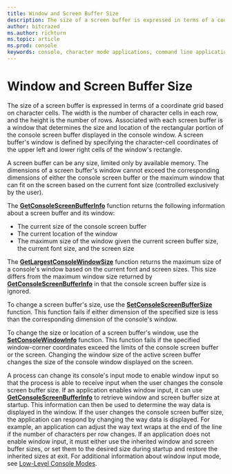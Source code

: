 ```yaml
---
title: Window and Screen Buffer Size
description: The size of a screen buffer is expressed in terms of a coordinate grid based on character cells.
author: bitcrazed
ms.author: richturn
ms.topic: article
ms.prod: console
keywords: console, character mode applications, command line applications, terminal applications, console api
---
```


# Window and Screen Buffer Size


The size of a screen buffer is expressed in terms of a coordinate grid based on character cells. The width is the number of character cells in each row, and the height is the number of rows. Associated with each screen buffer is a window that determines the size and location of the rectangular portion of the console screen buffer displayed in the console window. A screen buffer's window is defined by specifying the character-cell coordinates of the upper left and lower right cells of the window's rectangle.

A screen buffer can be any size, limited only by available memory. The dimensions of a screen buffer's window cannot exceed the corresponding dimensions of either the console screen buffer or the maximum window that can fit on the screen based on the current font size (controlled exclusively by the user).

The [**GetConsoleScreenBufferInfo**](getconsolescreenbufferinfo.md) function returns the following information about a screen buffer and its window:

-   The current size of the console screen buffer
-   The current location of the window
-   The maximum size of the window given the current screen buffer size, the current font size, and the screen size

The [**GetLargestConsoleWindowSize**](getlargestconsolewindowsize.md) function returns the maximum size of a console's window based on the current font and screen sizes. This size differs from the maximum window size returned by [**GetConsoleScreenBufferInfo**](getconsolescreenbufferinfo.md) in that the console screen buffer size is ignored.

To change a screen buffer's size, use the [**SetConsoleScreenBufferSize**](setconsolescreenbuffersize.md) function. This function fails if either dimension of the specified size is less than the corresponding dimension of the console's window.

To change the size or location of a screen buffer's window, use the [**SetConsoleWindowInfo**](setconsolewindowinfo.md) function. This function fails if the specified window-corner coordinates exceed the limits of the console screen buffer or the screen. Changing the window size of the active screen buffer changes the size of the console window displayed on the screen.

A process can change its console's input mode to enable window input so that the process is able to receive input when the user changes the console screen buffer size. If an application enables window input, it can use [**GetConsoleScreenBufferInfo**](getconsolescreenbufferinfo.md) to retrieve window and screen buffer size at startup. This information can then be used to determine the way data is displayed in the window. If the user changes the console screen buffer size, the application can respond by changing the way data is displayed. For example, an application can adjust the way text wraps at the end of the line if the number of characters per row changes. If an application does not enable window input, it must either use the inherited window and screen buffer sizes, or set them to the desired size during startup and restore the inherited sizes at exit. For additional information about window input mode, see [Low-Level Console Modes](low-level-console-modes.md).

 

 




